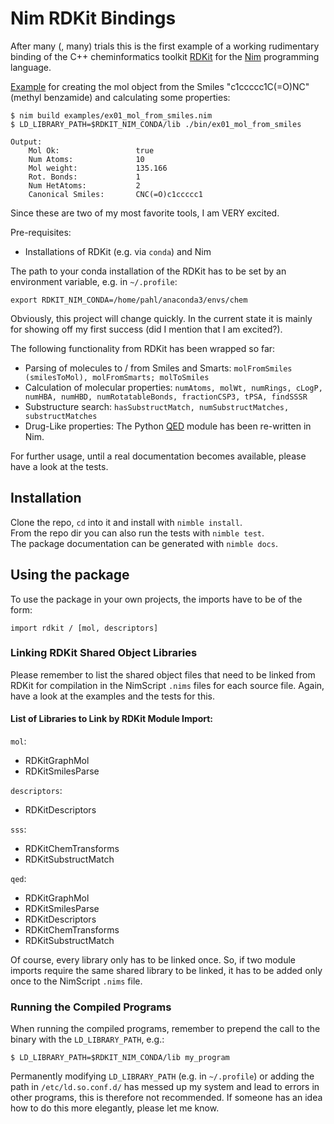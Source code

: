 # Nim RDKit Bindings

After many (, many) trials this is the first example of a working rudimentary binding of the C++ cheminformatics toolkit [RDKit](http://rdkit.org/) for the [Nim](https://nim-lang.org) programming language.


[Example](examples/ex01_mol_from_smiles.nim) for creating the mol object from the Smiles "c1ccccc1C(=O)NC" (methyl benzamide) and calculating some properties:

    $ nim build examples/ex01_mol_from_smiles.nim 
    $ LD_LIBRARY_PATH=$RDKIT_NIM_CONDA/lib ./bin/ex01_mol_from_smiles
    
    Output:
        Mol Ok:                 true
        Num Atoms:              10
        Mol weight:             135.166
        Rot. Bonds:             1
        Num HetAtoms:           2
        Canonical Smiles:       CNC(=O)c1ccccc1

Since these are two of my most favorite tools, I am VERY excited.

Pre-requisites:
* Installations of RDKit (e.g. via `conda`) and Nim


The path to your conda installation of the RDKit has to be set by an environment variable, e.g. in `~/.profile`:

    export RDKIT_NIM_CONDA=/home/pahl/anaconda3/envs/chem

Obviously, this project will change quickly. In the current state it is mainly for showing off my first success (did I mention that I am excited?).

The following functionality from RDKit has been wrapped so far:

* Parsing of molecules to / from Smiles and Smarts: `molFromSmiles (smilesToMol), molFromSmarts; molToSmiles`
* Calculation of molecular properties: `numAtoms, molWt, numRings, cLogP, numHBA, numHBD, numRotatableBonds, fractionCSP3, tPSA, findSSSR`
* Substructure search: `hasSubstructMatch, numSubstructMatches, substructMatches`
* Drug-Like properties: The Python [QED](https://github.com/rdkit/rdkit/blob/master/rdkit/Chem/QED.py) module has been re-written in Nim.

For further usage, until a real documentation becomes available, please have a look at the tests.


## Installation

Clone the repo, `cd` into it and install with `nimble install`.  
From the repo dir you can also run the tests with `nimble test`.  
The package documentation can be generated with `nimble docs`.

## Using the package

To use the package in your own projects, the imports have to be of the form:

    import rdkit / [mol, descriptors]


### Linking RDKit Shared Object Libraries

Please remember to list the shared object files that need to be linked from RDKit for compilation in the NimScript `.nims` files for each source file. Again, have a look at the examples and the tests for this.

#### List of Libraries to Link by RDKit Module Import:

`mol`:

* RDKitGraphMol
* RDKitSmilesParse


`descriptors`:

* RDKitDescriptors

`sss`:

* RDKitChemTransforms
* RDKitSubstructMatch

`qed`:

* RDKitGraphMol
* RDKitSmilesParse
* RDKitDescriptors
* RDKitChemTransforms
* RDKitSubstructMatch

Of course, every library only has to be linked once. So, if two module imports require the same shared library to be linked, it has to be added only once to the NimScript `.nims` file.


### Running the Compiled Programs

When running the compiled programs, remember to prepend the call to the binary with the `LD_LIBRARY_PATH`, e.g.:

    $ LD_LIBRARY_PATH=$RDKIT_NIM_CONDA/lib my_program

Permanently modifying `LD_LIBRARY_PATH` (e.g. in `~/.profile`) or adding the path in `/etc/ld.so.conf.d/` has messed up my system and lead to errors in other programs, this is therefore not recommended. If someone has an idea how to do this more elegantly, please let me know.
